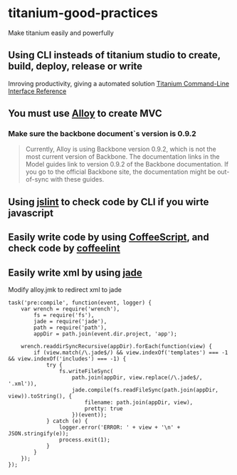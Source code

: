 titanium-good-practices
=======================

Make titanium easily and powerfully


## Using CLI insteads of titanium studio to create, build, deploy, release or write
Imroving productivity, giving a automated solution
[Titanium Command-Line Interface Reference](http://docs.appcelerator.com/titanium/3.0/#!/guide/Titanium_Command-Line_Interface_Reference)

## You must use [Alloy](http://docs.appcelerator.com/titanium/3.0/#!/guide/Alloy_Quick_Start) to create MVC

### Make sure the backbone document`s version is 0.9.2
>Currently, Alloy is using Backbone version 0.9.2, which is not the most current version of Backbone. The documentation links in the Model guides link to version 0.9.2 of the Backbone documentation. If you go to the official Backbone site, the documentation might be out-of-sync with these guides.

## Using [jslint](https://github.com/reid/node-jslint) to check code by CLI if you wirte javascript 


## Easily write code by using [CoffeeScript](http://coffeescript.org/), and check code by [coffeelint](http://www.coffeelint.org/)

## Easily write xml by using [jade](https://github.com/jadejs/jade)
Modify alloy.jmk to redirect xml to jade
```
task('pre:compile', function(event, logger) {
	var wrench = require('wrench'),
		fs = require('fs'),
		jade = require('jade'),
		path = require('path'),
		appDir = path.join(event.dir.project, 'app');

	wrench.readdirSyncRecursive(appDir).forEach(function(view) {
		if (view.match(/\.jade$/) && view.indexOf('templates') === -1 && view.indexOf('includes') === -1) {
			try {
				fs.writeFileSync(
					path.join(appDir, view.replace(/\.jade$/, '.xml')),
					jade.compile(fs.readFileSync(path.join(appDir, view)).toString(), {
						filename: path.join(appDir, view),
						pretty: true
					})(event));
			} catch (e) {
				logger.error('ERROR: ' + view + '\n' + JSON.stringify(e));
				process.exit(1);
			}
		}
	});
});
```

